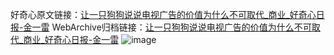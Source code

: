 好奇心原文链接：[让一只狗狗说说电视广告的价值为什么不可取代_商业_好奇心日报-金一雷](https://www.qdaily.com/articles/4385.html)
WebArchive归档链接：[让一只狗狗说说电视广告的价值为什么不可取代_商业_好奇心日报-金一雷](http://web.archive.org/web/20190623155034/https://www.qdaily.com/articles/4385.html)
![image](http://ww3.sinaimg.cn/large/007d5XDply1g3vgr7oz79j30u04hqe81)